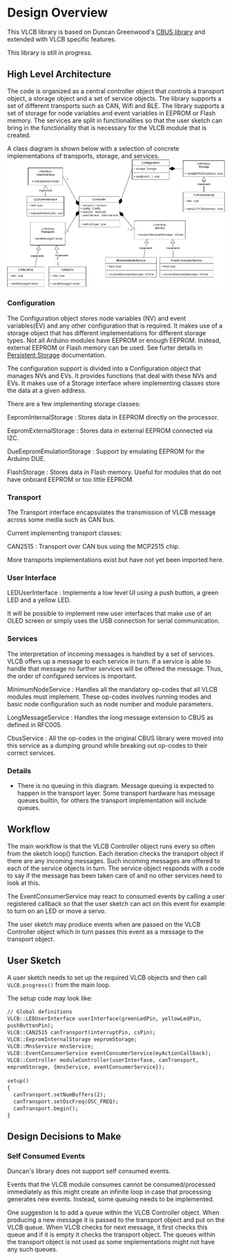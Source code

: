 # Design Overview

This VLCB library is based on Duncan Greenwood's [CBUS library](https://github.com/MERG-DEV/CBUS)
and extended with VLCB specific features.

This library is still in progress.

## High Level Architecture
The code is organized as a central controller object that controls a transport object, 
a storage object and a set of service objects.
The library supports a set of different transports such as CAN, Wifi and BLE.
The library supports a set of storage for node variables and event variables in EEPROM or Flash memory.
The services are split in functionalities so that the user sketch can bring in the functionality
that is necessary for the VLCB module that is created.

A class diagram is shown below with a selection of concrete implementations of transports, storage, 
and services.
![Class Diagram](VLCB-Arduino-Classes.png)

### Configuration
The Configuration object stores node variables (NV) and event variables(EV) and any other configuration
that is required. It makes use of a storage object that has different implementations for different
storage types. Not all Arduino modules have EEPROM or enough EEPROM. Instead, external EEPROM or
Flash memory can be used.
See furter details in [Persistent Storage](PersistentStorage.md) documentation.

The configuration support is divided into a Configuration object that manages NVs and EVs.
It provides functions that deal with these NVs and EVs. 
It makes use of a Storage interface where implementing classes store the data at a given
address.

There are a few implementing storage classes:

EepromInternalStorage
: Stores data in EEPROM directly on the processor.

EepromExternalStorage
: Stores data in external EEPROM connected via I2C.

DueEepromEmulationStorage
: Support by emulating EEPROM for the Arduino DUE.

FlashStorage
: Stores data in Flash memory. Useful for modules that do not have onboard EEPROM or too
little EEPROM.

### Transport
The Transport interface encapsulates the transmission of VLCB message across some
media such as CAN bus.

Current implementing transport classes:

CAN2515
: Transport over CAN bus using the MCP2515 chip.

More transports implementations exist but have not yet been imported here.

### User Interface

LEDUserInterface
: Implements a low level UI using a push button, a green LED and a yellow LED. 

It will be possible to implement new user interfaces that make use of an OLED screen or simply
uses the USB connection for serial communication.

### Services

The interpretation of incoming messages is handled by a set of services.
VLCB offers up a message to each service in turn. 
If a service is able to handle that message no further services will be offered the message.
Thus, the order of configured services is important.

MinimumNodeService
: Handles all the mandatory op-codes that all VLCB modules must implement. 
These op-codes involves running modes and basic node configuration such as node number and
module parameters.

LongMessageService
: Handles the long message extension to CBUS as defined in RFC005.

CbusService
: All the op-codes in the original CBUS library were moved into this service as a 
dumping ground while breaking out op-codes to their correct services.

### Details
* There is no queuing in this diagram. Message queuing is expected to happen in the transport layer.
  Some transport hardware has message queues builtin, for others the transport implementation
  will include queues.

## Workflow
The main workflow is that the VLCB Controller object runs every so often from the sketch loop() function.
Each iteration checks the transport object if there are any incoming messages. 
Such incoming messages are offered to each of the service objects in turn.
The service object responds with a code to say if the message has been taken care of and no other
services need to look at this.

The EventConsumerService may react to consumed events by calling a user registered callback so that
the user sketch can act on this event for example to turn on an LED or move a servo.

The user sketch may produce events when are passed on the VLCB Controller object which in turn passes 
this event as a message to the transport object.

## User Sketch

A user sketch needs to set up the required VLCB objects and then call ```VLCB.progress()``` from 
the main loop.

The setup code may look like:
```
// Global definitions
VLCB::LEDUserInterface userInterface(greenLedPin, yellowLedPin, pushButtonPin); 
VLCB::CAN2515 canTransport(interruptPin, csPin); 
VLCB::EepromInternalStorage eepromStorage;
VLCB::MnsService mnsService;
VLCB::EventConsumerService eventConsumerService(myActionCallback);
VLCB::Controller moduleController(userInterface, canTransport, eepromStorage, {mnsService, eventConsumerService});

setup()
{
  canTransport.setNumBuffers(2);
  canTransport.setOscFreq(OSC_FREQ);
  canTransport.begin();
}
```

## Design Decisions to Make

### Self Consumed Events
Duncan's library does not support self consumed events. 

Events that the VLCB module consumes cannot be consumed/processed immediately as this might 
create an infinite loop in case that processing generates new events.
Instead, some queuing needs to be implemented. 

One suggestion is to add a queue within the VLCB Controller object.
When producing a new message it is passed to the transport object and put on the VLCB queue. 
When VLCB checks for next message, it first checks this queue and if it is empty it checks 
the transport object. 
The queues within the transport object is not used as some implementations might not have 
any such queues.